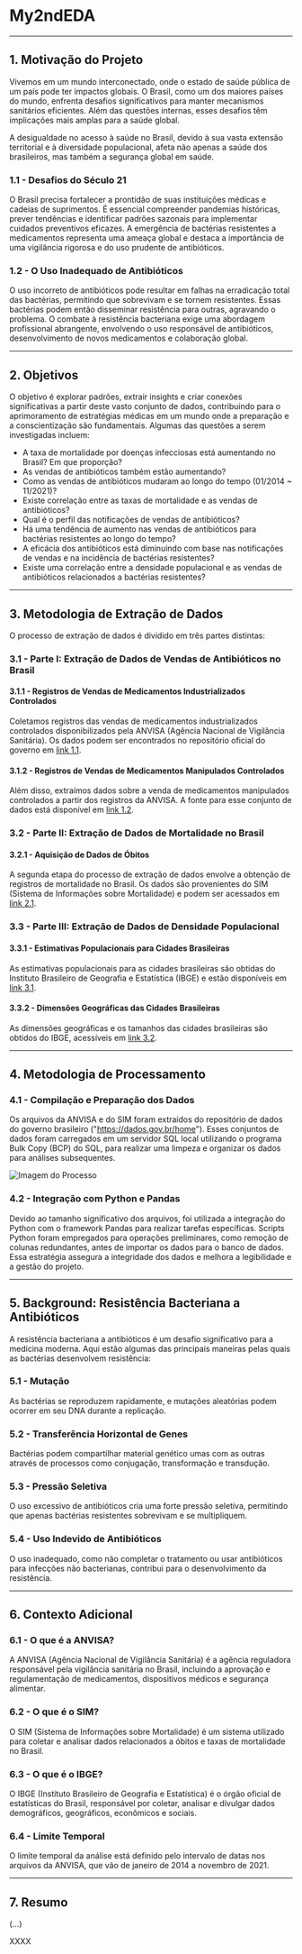 
# My2ndEDA

---

## 1. Motivação do Projeto

Vivemos em um mundo interconectado, onde o estado de saúde pública de um país pode ter impactos globais. O Brasil, como um dos maiores países do mundo, enfrenta desafios significativos para manter mecanismos sanitários eficientes. Além das questões internas, esses desafios têm implicações mais amplas para a saúde global.

A desigualdade no acesso à saúde no Brasil, devido à sua vasta extensão territorial e à diversidade populacional, afeta não apenas a saúde dos brasileiros, mas também a segurança global em saúde.

### 1.1 - Desafios do Século 21
O Brasil precisa fortalecer a prontidão de suas instituições médicas e cadeias de suprimentos. É essencial compreender pandemias históricas, prever tendências e identificar padrões sazonais para implementar cuidados preventivos eficazes. A emergência de bactérias resistentes a medicamentos representa uma ameaça global e destaca a importância de uma vigilância rigorosa e do uso prudente de antibióticos.

### 1.2 - O Uso Inadequado de Antibióticos
O uso incorreto de antibióticos pode resultar em falhas na erradicação total das bactérias, permitindo que sobrevivam e se tornem resistentes. Essas bactérias podem então disseminar resistência para outras, agravando o problema. O combate à resistência bacteriana exige uma abordagem profissional abrangente, envolvendo o uso responsável de antibióticos, desenvolvimento de novos medicamentos e colaboração global.

---

## 2. Objetivos

O objetivo é explorar padrões, extrair insights e criar conexões significativas a partir deste vasto conjunto de dados, contribuindo para o aprimoramento de estratégias médicas em um mundo onde a preparação e a conscientização são fundamentais. Algumas das questões a serem investigadas incluem:

- A taxa de mortalidade por doenças infecciosas está aumentando no Brasil? Em que proporção?
- As vendas de antibióticos também estão aumentando?
- Como as vendas de antibióticos mudaram ao longo do tempo (01/2014 ~ 11/2021)?
- Existe correlação entre as taxas de mortalidade e as vendas de antibióticos?
- Qual é o perfil das notificações de vendas de antibióticos?
- Há uma tendência de aumento nas vendas de antibióticos para bactérias resistentes ao longo do tempo?
- A eficácia dos antibióticos está diminuindo com base nas notificações de vendas e na incidência de bactérias resistentes?
- Existe uma correlação entre a densidade populacional e as vendas de antibióticos relacionados a bactérias resistentes?

---

## 3. Metodologia de Extração de Dados

O processo de extração de dados é dividido em três partes distintas:

### 3.1 - Parte I: Extração de Dados de Vendas de Antibióticos no Brasil

#### 3.1.1 - Registros de Vendas de Medicamentos Industrializados Controlados
Coletamos registros das vendas de medicamentos industrializados controlados disponibilizados pela ANVISA (Agência Nacional de Vigilância Sanitária). Os dados podem ser encontrados no repositório oficial do governo em [link 1.1](https://dados.gov.br/dados/conjuntos-dados/venda-de-medicamentos-controlados-e-antimicrobianos---medicamentos-industrializados).

#### 3.1.2 - Registros de Vendas de Medicamentos Manipulados Controlados
Além disso, extraímos dados sobre a venda de medicamentos manipulados controlados a partir dos registros da ANVISA. A fonte para esse conjunto de dados está disponível em [link 1.2](https://dados.gov.br/dados/conjuntos-dados/venda-de-medicamentos-controlados-e-antimicrobianos---medicamentos-manipulados).

### 3.2 - Parte II: Extração de Dados de Mortalidade no Brasil

#### 3.2.1 - Aquisição de Dados de Óbitos
A segunda etapa do processo de extração de dados envolve a obtenção de registros de mortalidade no Brasil. Os dados são provenientes do SIM (Sistema de Informações sobre Mortalidade) e podem ser acessados em [link 2.1](https://dados.gov.br/dados/conjuntos-dados/sim-1979-2019).

### 3.3 - Parte III: Extração de Dados de Densidade Populacional

#### 3.3.1 - Estimativas Populacionais para Cidades Brasileiras
As estimativas populacionais para as cidades brasileiras são obtidas do Instituto Brasileiro de Geografia e Estatística (IBGE) e estão disponíveis em [link 3.1](https://www.ibge.gov.br/estatisticas/sociais/populacao/9103-estimativas-de-populacao.html).

#### 3.3.2 - Dimensões Geográficas das Cidades Brasileiras
As dimensões geográficas e os tamanhos das cidades brasileiras são obtidos do IBGE, acessíveis em [link 3.2](https://www.ibge.gov.br/geociencias/organizacao-do-territorio/estrutura-territorial/15761-areas-dos-municipios.html).

---

## 4. Metodologia de Processamento

### 4.1 - Compilação e Preparação dos Dados
Os arquivos da ANVISA e do SIM foram extraídos do repositório de dados do governo brasileiro ("https://dados.gov.br/home"). Esses conjuntos de dados foram carregados em um servidor SQL local utilizando o programa Bulk Copy (BCP) do SQL, para realizar uma limpeza e organizar os dados para análises subsequentes.

![Imagem do Processo](https://github.com/datajoedata/My2ndEDA/assets/116616136/e65af5bf-9ef8-47e5-aa2a-825dffa71142)

### 4.2 - Integração com Python e Pandas
Devido ao tamanho significativo dos arquivos, foi utilizada a integração do Python com o framework Pandas para realizar tarefas específicas. Scripts Python foram empregados para operações preliminares, como remoção de colunas redundantes, antes de importar os dados para o banco de dados. Essa estratégia assegura a integridade dos dados e melhora a legibilidade e a gestão do projeto.

---

## 5. Background: Resistência Bacteriana a Antibióticos

A resistência bacteriana a antibióticos é um desafio significativo para a medicina moderna. Aqui estão algumas das principais maneiras pelas quais as bactérias desenvolvem resistência:

### 5.1 - Mutação
As bactérias se reproduzem rapidamente, e mutações aleatórias podem ocorrer em seu DNA durante a replicação.

### 5.2 - Transferência Horizontal de Genes
Bactérias podem compartilhar material genético umas com as outras através de processos como conjugação, transformação e transdução.

### 5.3 - Pressão Seletiva
O uso excessivo de antibióticos cria uma forte pressão seletiva, permitindo que apenas bactérias resistentes sobrevivam e se multipliquem.

### 5.4 - Uso Indevido de Antibióticos
O uso inadequado, como não completar o tratamento ou usar antibióticos para infecções não bacterianas, contribui para o desenvolvimento da resistência.

---

## 6. Contexto Adicional

### 6.1 - O que é a ANVISA?
A ANVISA (Agência Nacional de Vigilância Sanitária) é a agência reguladora responsável pela vigilância sanitária no Brasil, incluindo a aprovação e regulamentação de medicamentos, dispositivos médicos e segurança alimentar.

### 6.2 - O que é o SIM?
O SIM (Sistema de Informações sobre Mortalidade) é um sistema utilizado para coletar e analisar dados relacionados a óbitos e taxas de mortalidade no Brasil.

### 6.3 - O que é o IBGE?
O IBGE (Instituto Brasileiro de Geografia e Estatística) é o órgão oficial de estatísticas do Brasil, responsável por coletar, analisar e divulgar dados demográficos, geográficos, econômicos e sociais.

### 6.4 - Limite Temporal
O limite temporal da análise está definido pelo intervalo de datas nos arquivos da ANVISA, que vão de janeiro de 2014 a novembro de 2021.

---

## 7. Resumo 
(...)



XXXX


